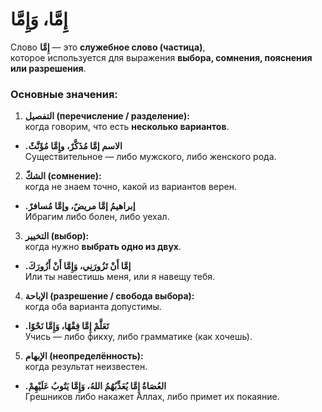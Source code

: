 ﻿# إِمَّا، وَإِمَّا

Слово **إِمَّا** — это **служебное слово (частица)**,  
которое используется для выражения **выбора, сомнения, пояснения или разрешения**.

### Основные значения:

1.  **التفصيل (перечисление / разделение):**  
когда говорим, что есть **несколько вариантов**.

- **.الاسم إمَّا مُذَكَّرٌ، وإِمَّا مُؤَنَّثٌ**  
Существительное — либо мужского, либо женского рода.

2. **الشكّ (сомнение):**  
когда не знаем точно, какой из вариантов верен.

- **.إبراهيمُ إمَّا مريضٌ، وإمَّا مُسافرٌ**  
Ибрагим либо болен, либо уехал.

3. **التخيير (выбор):**  
когда нужно **выбрать одно из двух**.

- **.إمَّا أَنْ تَزُورَنِي، وَإِمَّا أَنْ أَزُورَكَ**  
Или ты навестишь меня, или я навещу тебя.

4. **الإباحة (разрешение / свобода выбора):**  
когда оба варианта допустимы.

- **.تَعَلَّمْ إِمَّا فِقْهًا، وَإِمَّا نَحْوًا**  
Учись — либо фикху, либо грамматике (как хочешь).

5. **الإبهام (неопределённость):**  
когда результат неизвестен.

- **.العُصَاةُ إِمَّا يُعَذِّبُهُمُ اللهُ، وَإِمَّا يَتُوبُ عَلَيْهِمْ**  
Грешников либо накажет Аллах, либо примет их покаяние.

